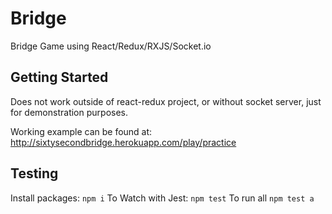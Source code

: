 # Bridge
Bridge Game using React/Redux/RXJS/Socket.io

## Getting Started
Does not work outside of react-redux project, or without socket server, just for demonstration purposes.

Working example can be found at: http://sixtysecondbridge.herokuapp.com/play/practice

## Testing
Install packages: `npm i`
To Watch with Jest: `npm test`
To run all `npm test a`